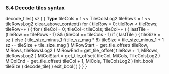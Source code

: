 ### 6.4 Decode tiles syntax

<div class="syntax">
decode_tiles( sz ) {                                                   <b>Type</b>
    tileCols = 1 << TileColsLog2
    tileRows = 1 << tileRowsLog2
    clear_above_context()
    for ( tileRow = 0; tileRow < tileRows; tileRow++ ) {
        for ( tileCol = 0; tileCol < tileCols; tileCol++ ) {
            lastTile = (tileRow == tileRows - 1) && (tileCol == tileCols - 1)
            if ( lastTile ) {
                tileSize = sz
            } else {
                tile_size_minus_1 f(tile_sz_mag * 8)
                tileSize = tile_size_minus_1 + 1
                sz -= tileSize + tile_size_mag
            }
            MiRowStart = get_tile_offset( tileRow, MiRows, tileRowsLog2 )
            MiRowEnd = get_tile_offset( tileRow + 1, MiRows, tileRowsLog2 )
            MiColStart = get_tile_offset( tileCol, MiCols, TileColsLog2 )
            MiColEnd = get_tile_offset( tileCol + 1, MiCols, TileColsLog2 )
            init_bool( tileSize )
            decode_tile( )
            exit_bool( )
        }
    }
}

</div>
